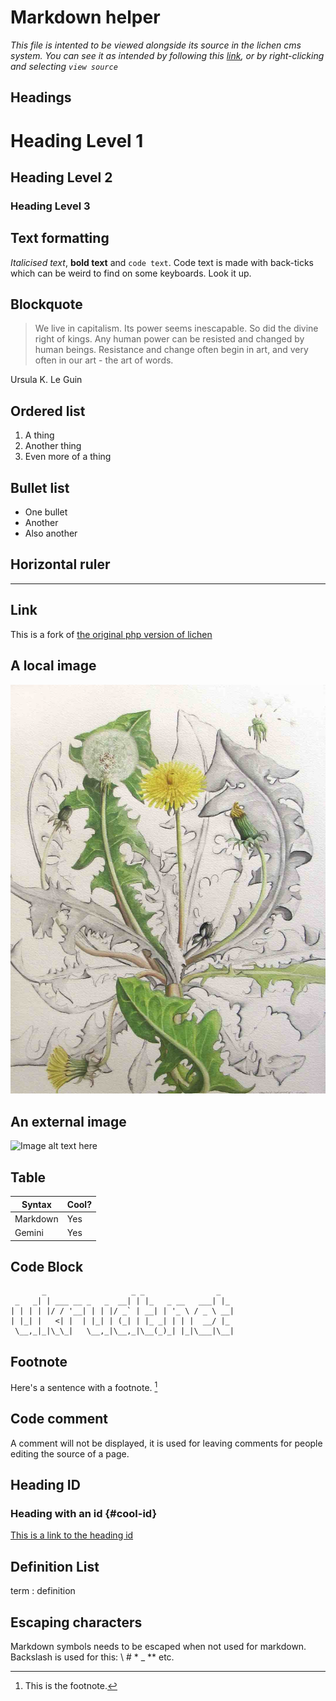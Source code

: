 # Markdown helper

_This file is intented to be viewed alongside its source in the lichen cms system. You can see it as intended by following this [link](cms/edit.php/cheatsheet.md), or by right-clicking and selecting `view source`_

## Headings

# Heading Level 1

## Heading Level 2

### Heading Level 3

## Text formatting

_Italicised text_, **bold text** and `code text`. Code text is made with back-ticks which can be weird to find on some keyboards. Look it up.

## Blockquote

> We live in capitalism. Its power seems inescapable. So did the divine right of kings. Any human power can be resisted and changed by human beings. Resistance and change often begin in art, and very often in our art - the art of words.

Ursula K. Le Guin

## Ordered list

1. A thing
2. Another thing
3. Even more of a thing

## Bullet list

- One bullet
- Another
- Also another

## Horizontal ruler

---

## Link

This is a fork of [the original php version of lichen](https://lichen.sensorstation.co/unmaintained//)

## A local image

![Image alt text here](/assets/dandi.jpg)

## An external image

![Image alt text here](https://cdn.dribbble.com/users/1570563/screenshots/5955986/dandelion_illustration_final_2_4x.jpg)

## Table

| Syntax   | Cool? |
| -------- | ----- |
| Markdown | Yes   |
| Gemini   | Yes   |

## Code Block

```ascii
       _                   _ _                _
 _   _| | ___ __ _   _  __| | |_   _ __   ___| |_
| | | | |/ / '__| | | |/ _` | __| | '_ \ / _ \ __|
| |_| |   <| |  | |_| | (_| | |_ _| | | |  __/ |_
 \__,_|_|\_\_|   \__,_|\__,_|\__(_)_| |_|\___|\__|
```

## Footnote

Here's a sentence with a footnote. [^1]

[^1]: This is the footnote.

## Code comment 

<!-- This is a comment -->

A comment will not be displayed, it is used for leaving comments for people editing the source of a page.

## Heading ID

### Heading with an id {#cool-id}

[This is a link to the heading id](#cool-id)

## Definition List

term
: definition

## Escaping characters

Markdown symbols needs to be escaped when not used for markdown. Backslash is used for this: \\ \# \* \_ \*\* etc.


